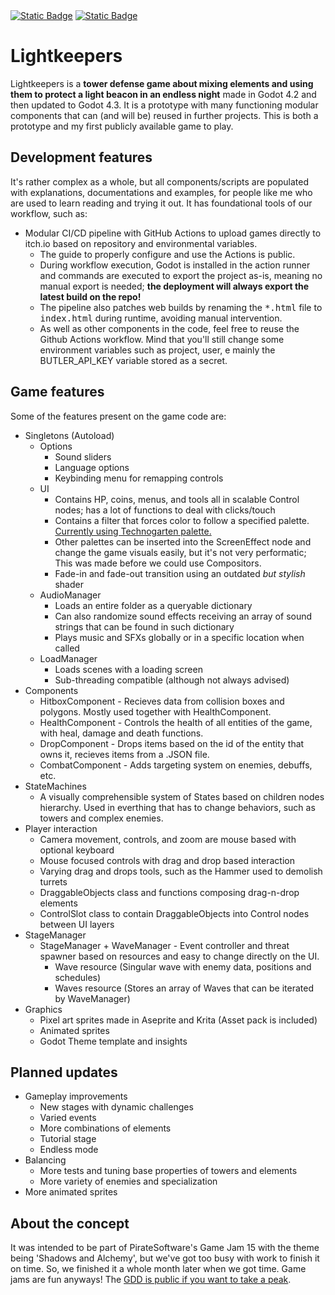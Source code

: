 <div align="left">
  <span>
  <a href="https://nyeptun.itch.io/lightkeepers" target="_blank"><img alt="Static Badge" src="https://img.shields.io/badge/Play%20now-FA5C5C?style=flat&logo=Itch.io&logoColor=white"></a>
  <a href="https://github.com/vega-star/lightkeepers/actions/workflows/deploy.yaml" target="_blank"><img alt="Static Badge" src="https://github.com/vega-star/lightkeepers/actions/workflows/deploy.yaml/badge.svg?branch=main"></a>
  </span>
</div>

# Lightkeepers

Lightkeepers is a __tower defense game about mixing elements and using them  to protect a light beacon in an endless night__ made in Godot 4.2 and then updated to Godot 4.3. It is a prototype with many functioning modular components that can (and will be) reused in further projects. This is both a prototype and my first publicly available game to play.

## Development features

It's rather complex as a whole, but all components/scripts are populated with explanations, documentations and examples, for people like me who are used to learn reading and trying it out. It has foundational tools of our workflow, such as:

* Modular CI/CD pipeline with GitHub Actions to upload games directly to itch.io based on repository and environmental variables.
  * The guide to properly configure and use the Actions is public.
  * During workflow execution, Godot is installed in the action runner and commands are executed to export the project as-is, meaning no manual export is needed; **the deployment will always export the latest build on the repo!**
  * The pipeline also patches web builds by renaming the <kbd>*.html</kbd> file to <kbd>index.html</kbd> during runtime, avoiding manual intervention.
  * As well as other components in the code, feel free to reuse the Github Actions workflow. Mind that you'll still change some environment variables such as project, user, e mainly the BUTLER_API_KEY variable stored as a secret.

## Game features

Some of the features present on the game code are:

* Singletons (Autoload)
  * Options
    * Sound sliders
    * Language options
    * Keybinding menu for remapping controls
  * UI
    * Contains HP, coins, menus, and tools all in scalable Control nodes; has a lot of functions to deal with clicks/touch
    * Contains a filter that forces color to follow a specified palette. [Currently using Technogarten palette.](https://lospec.com/palette-list/technogarten)
    * Other palettes can be inserted into the ScreenEffect node and change the game visuals easily, but it's not very performatic; This was made before we could use Compositors.
    * Fade-in and fade-out transition using an outdated _but stylish_ shader
  * AudioManager
    * Loads an entire folder as a queryable dictionary
    * Can also randomize sound effects receiving an array of sound strings that can be found in such dictionary
    * Plays music and SFXs globally or in a specific location when called
  * LoadManager
    * Loads scenes with a loading screen
    * Sub-threading compatible (although not always advised)
* Components
  * HitboxComponent - Recieves data from collision boxes and polygons. Mostly used together with HealthComponent.
  * HealthComponent - Controls the health of all entities of the game, with heal, damage and death functions.
  * DropComponent - Drops items based on the id of the entity that owns it, recieves items from a .JSON file.
  * CombatComponent - Adds targeting system on enemies, debuffs, etc.
* StateMachines
  * A visually comprehensible system of States based on children nodes hierarchy. Used in everthing that has to change behaviors, such as towers and complex enemies.
* Player interaction
  * Camera movement, controls, and zoom are mouse based with optional keyboard
  * Mouse focused controls with drag and drop based interaction
  * Varying drag and drops tools, such as the Hammer used to demolish turrets 
  * DraggableObjects class and functions composing drag-n-drop elements
  * ControlSlot class to contain DraggableObjects into Control nodes between UI layers
* StageManager
  * StageManager + WaveManager - Event controller and threat spawner based on resources and easy to change directly on the UI.
    * Wave resource (Singular wave with enemy data, positions and schedules)
    * Waves resource (Stores an array of Waves that can be iterated by WaveManager)
* Graphics
  * Pixel art sprites made in Aseprite and Krita (Asset pack is included)
  * Animated sprites
  * Godot Theme template and insights

## Planned updates

* Gameplay improvements
  * New stages with dynamic challenges
  * Varied events
  * More combinations of elements
  * Tutorial stage
  * Endless mode
* Balancing
  * More tests and tuning base properties of towers and elements
  * More variety of enemies and specialization
* More animated sprites

## About the concept

It was intended to be part of PirateSoftware's Game Jam 15 with the theme being 'Shadows and Alchemy', but we've got too busy with work to finish it on time. So, we finished it a whole month later when we got time. Game jams are fun anyways! The [GDD is public if you want to take a peak](https://docs.google.com/document/d/1nb8W2nfbvZG5j-VU5RlQVSO8bTTNwSxyx9r4B_TWXfo/edit?usp=sharing).
